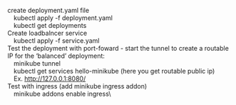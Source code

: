 create deployment.yaml file\
    &emsp;kubectl apply -f deployment.yaml\
    &emsp;kubectl get deployments\
Create loadbalncer service\
    &emsp;kubectl apply -f service.yaml\
Test the deployment with port-foward - start the tunnel to create a routable IP for the ‘balanced’ deployment:\
    &emsp;minikube tunnel\
    &emsp;kubectl get services hello-minikube (here you get routable public ip)\
    &emsp;Ex. http://127.0.0.1:8080/ \
Test with ingress (add minikube ingress addon)\
    &emsp;minikube addons enable ingress\

